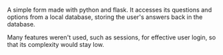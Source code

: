 A simple form made with python and flask. It accesses its questions and options from a local database, storing the user's answers back in the database.

Many features weren't used, such as sessions, for effective user login, so that its complexity would stay low.
